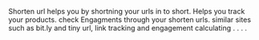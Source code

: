 Shorten url helps you by shortning your urls in to short.
Helps you track your products. check Engagments through your shorten urls.
similar sites such as bit.ly and tiny url,
link tracking and engagement calculating
.
.
.
.
